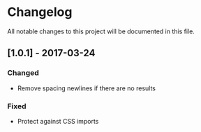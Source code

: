 # Changelog

All notable changes to this project will be documented in this file.

## [1.0.1] - 2017-03-24
### Changed
- Remove spacing newlines if there are no results

### Fixed
- Protect against CSS imports
